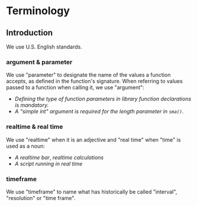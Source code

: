 # Terminology

## Introduction
We use U.S. English standards.

### argument & parameter
We use "parameter" to designate the name of the values a function accepts, as defined in the function's signature. 
When referring to values passed to a function when calling it, we use "argument":
- *Defining the type of function parameters in library function declarations is mandatory.*
- *A "simple int" argument is required for the length parameter in ``sma()``.*

### realtime & real time
We use "realtime" when it is an adjective and "real time" when "time" is used as a noun:
- *A realtime bar*, *realtime calculations*
- *A script running in real time*

### timeframe
We use "timeframe" to name what has historically be called "interval", "resolution" or "time frame".
